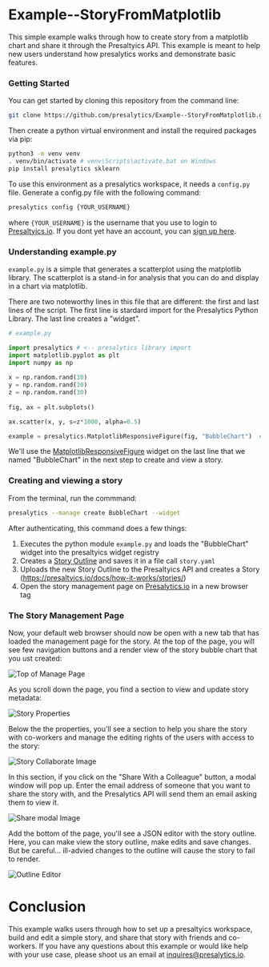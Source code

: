 # Example--StoryFromMatplotlib

This simple example walks through how to create story from a matplotlib chart and share it through the Presaltyics API.  This example is meant to help new users understand how presalytics works and demonstrate basic features.

### Getting Started

You can get started by cloning this repository from the command line:
~~~~bash
git clone https://github.com/presalytics/Example--StoryFromMatplotlib.git
~~~~

Then create a python virtual environment and install the required packages via pip:
~~~~bash
python3 -m venv venv
. venv/bin/activate # venv\Scripts\activate.bat on Windows
pip install presalytics sklearn
~~~~

To use this environment as a presalytics workspace, it needs a `config.py` file.  Generate a config.py
file with the following command:

~~~~bash
presalytics config {YOUR_USERNAME}
~~~~

where `{YOUR_USERNAME}` is the username that you use to login to [Presaltyics.io](https://presalytics.io).  If you dont yet have an account, you can [sign up here](https://presalytics.io/accounts/signup/).

### Understanding example.py

`example.py` is a simple that generates a scatterplot using the matplotlib library.  The scatterplot is a stand-in for analysis that you can do and display in a chart via matplotlib.  

There are two noteworthy lines in this file that are different: the first and last lines of the script.  The first line is stardard import for the Presalytics Python Library.  The last line creates a "widget".   

~~~~python
# example.py

import presalytics # <-- presalytics library import
import matplotlib.pyplot as plt
import numpy as np
 
x = np.random.rand(30)
y = np.random.rand(30)
z = np.random.rand(30)
 
fig, ax = plt.subplots()

ax.scatter(x, y, s=z*1000, alpha=0.5)

example = presalytics.MatplotlibResponsiveFigure(fig, "BubbleChart")  # <-- Creation of widget
~~~~

We'll use the [MatplotlibResponsiveFigure](https://presalytics.github.io/python-client/presalytics/index.html#presalytics.MatplotlibResponsiveFigure) widget on the last line that we named "BubbleChart" in the next step to create and view a story.

### Creating and viewing a story

From the terminal, run the commmand:

~~~~bash
presalytics --manage create BubbleChart --widget
~~~~

After authenticating, this command does a few things:

1. Executes the python module `example.py` and loads the "BubbleChart" widget into the presaltyics widget registry
2. Creates a [Story Outline](https://presalytics.github.io/python-client/presalytics/index.html#presalytics.StoryOutline) and saves it in a file call `story.yaml`
3. Uploads the new Story Outline to the Presaltyics API and creates a Story (https://presaltyics.io/docs/how-it-works/stories/)
4. Open the story management page on [Presalytics.io](https://presalytics.io) in a new browser tag

### The Story Management Page

Now, your default web browser should now be open with a new tab that has loaded the management page for the story.  At the top of the page, you will see few navigation buttons and a render view of the story bubble chart that you ust created:

![Top of Manage Page](https://raw.githubusercontent.com/presalytics/Example--StoryFromMatplotlib/master/manage-top.PNG)

As you scroll down the page, you find a section to view and update story metadata:

![Story Properties](https://raw.githubusercontent.com/presalytics/Example--StoryFromMatplotlib/master/properties.PNG)

Below the the properties, you'll see a section to help you share the story with co-workers and manage the editing rights of the users with access to the story:

![Story Collaborate Image](https://raw.githubusercontent.com/presalytics/Example--StoryFromMatplotlib/master/collaborate.PNG)

In this section, if you click on the "Share With a Colleague" button, a modal window will pop up.  Enter the email address of someone that you want to share the story with, and the Presalytics API will send them an email asking them to view it.

![Share modal Image](https://raw.githubusercontent.com/presalytics/Example--StoryFromMatplotlib/master/share-modal.PNG)


Add the bottom of the page, you'll see a JSON editor with the story outline.  Here, you can make view the story outline, make edits and save changes.  But be careful... ill-advied changes to the outline will cause the story to fail to render.

![Outline Editor](https://raw.githubusercontent.com/presalytics/Example--StoryFromMatplotlib/master/edit-outline.PNG)


# Conclusion

This example walks users through how to set up a presaltyics workspace, build and edit a simple story, and share that story with friends and co-workers.  If you have any questions about this example or would like help with your use case, please shoot us an email at [inquires@presalytics.io](mailto:inquires@presalytics.io).